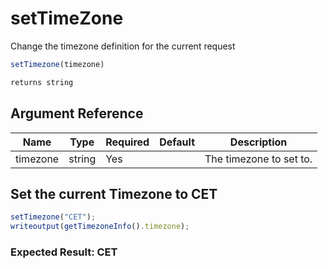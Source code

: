 # setTimeZone

Change the timezone definition for the current request

```javascript
setTimezone(timezone)
```

```javascript
returns string
```

## Argument Reference

| Name | Type | Required | Default | Description |
| --- | --- | --- | --- | --- |
| timezone | string | Yes |  | The timezone to set to. |

## Set the current Timezone to CET

```javascript
setTimezone("CET");
writeoutput(getTimezoneInfo().timezone);
```

### Expected Result: CET
